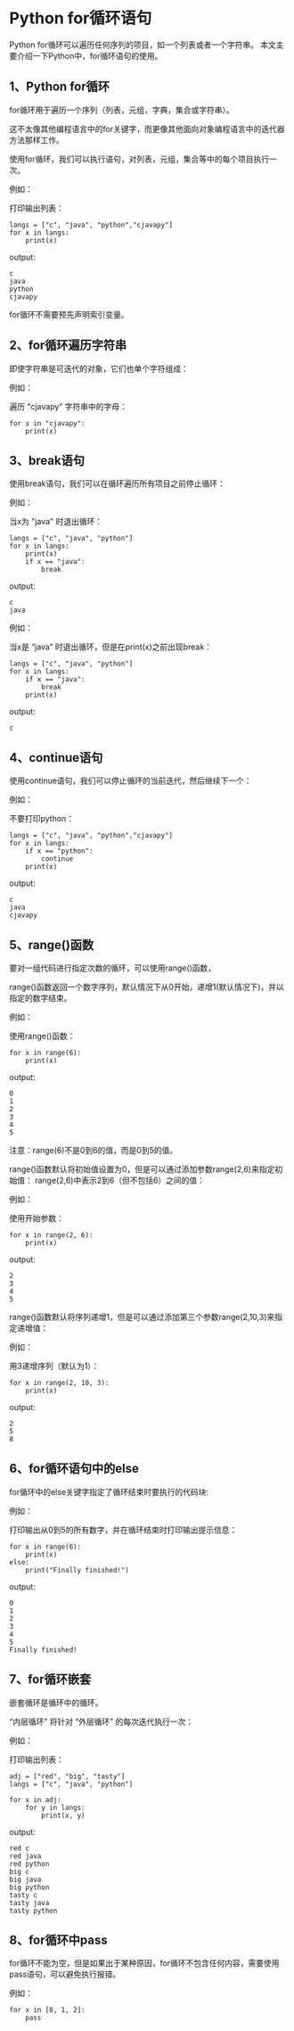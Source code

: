 # Python for循环语句

Python for循环可以遍历任何序列的项目，如一个列表或者一个字符串。
本文主要介绍一下Python中，for循环语句的使用。

## 1、Python for循环

for循环用于遍历一个序列（列表，元组，字典，集合或字符串）。

这不太像其他编程语言中的for关键字，而更像其他面向对象编程语言中的迭代器方法那样工作。

使用for循环，我们可以执行语句，对列表，元组，集合等中的每个项目执行一次。

例如：

打印输出列表：
```text
langs = ["c", "java", "python","cjavapy"]
for x in langs:
    print(x)
```
output:
```text
c
java
python
cjavapy
```

for循环不需要预先声明索引变量。

## 2、for循环遍历字符串
即使字符串是可迭代的对象，它们也单个字符组成：

例如：

遍历 "cjavapy” 字符串中的字母：
```text
for x in "cjavapy":
    print(x)
```

## 3、break语句
使用break语句，我们可以在循环遍历所有项目之前停止循环：

例如：

当x为 "java" 时退出循环：
```text
langs = ["c", "java", "python"]
for x in langs:
    print(x)
    if x == "java":
        break
```
output:
```text
c
java
```

例如：

当x是 “java” 时退出循环，但是在print(x)之前出现break：
```text
langs = ["c", "java", "python"]
for x in langs:
    if x == "java":
        break
    print(x)
```
output:
```text
c
```

## 4、continue语句
使用continue语句，我们可以停止循环的当前迭代，然后继续下一个：

例如：

不要打印python：
```text
langs = ["c", "java", "python","cjavapy"]
for x in langs:
    if x == "python":
        continue
    print(x)
```
output:
```text
c
java
cjavapy
```

## 5、range()函数
要对一组代码进行指定次数的循环，可以使用range()函数，

range()函数返回一个数字序列，默认情况下从0开始，递增1(默认情况下)，并以指定的数字结束。

例如：

使用range()函数：
```text
for x in range(6):
    print(x)
```
output:
```text
0
1
2
3
4
5
```

注意：range(6)不是0到6的值，而是0到5的值。

range()函数默认将初始值设置为0，但是可以通过添加参数range(2,6)来指定初始值：
range(2,6)中表示2到6（但不包括6）之间的值：

例如：

使用开始参数：
```text
for x in range(2, 6):
    print(x)
```
output:
```text
2
3
4
5
```

range()函数默认将序列递增1，但是可以通过添加第三个参数range(2,10,3)来指定递增值：

例如：

用3递增序列（默认为1）：
```text
for x in range(2, 10, 3):
    print(x)
```
output:
```text
2
5
8
```

## 6、for循环语句中的else
for循环中的else关键字指定了循环结束时要执行的代码块:

例如：

打印输出从0到5的所有数字，并在循环结束时打印输出提示信息：
```text
for x in range(6):
    print(x)
else:
    print("Finally finished!")
```
output:
```text
0
1
2
3
4
5
Finally finished!
```

## 7、for循环嵌套
嵌套循环是循环中的循环。

“内层循环” 将针对 “外层循环” 的每次迭代执行一次：

例如：

打印输出列表：
```text
adj = ["red", "big", "tasty"]
langs = ["c", "java", "python"]

for x in adj:
    for y in langs:
        print(x, y)
```
output:
```text
red c
red java
red python
big c
big java
big python
tasty c
tasty java
tasty python
```

## 8、for循环中pass
for循环不能为空，但是如果出于某种原因，for循环不包含任何内容，需要使用pass语句，可以避免执行报错。

例如：
```text
for x in [0, 1, 2]:
    pass
```
